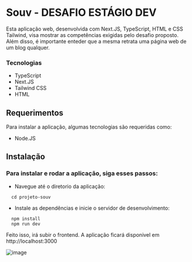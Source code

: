 # Souv - DESAFIO ESTÁGIO DEV

Esta aplicação web, desenvolvida com Next.JS, TypeScript, HTML e CSS Tailwind, visa mostrar as competências exigidas pelo desafio proposto. Além disso, é importante enteder que a mesma retrata uma página web de um blog qualquer.

### Tecnologias

- TypeScript
- Next.JS
- Tailwind CSS
- HTML

## Requerimentos

Para instalar a aplicação, algumas tecnologias são requeridas como:

- Node.JS

## Instalação

### Para instalar e rodar a aplicação, siga esses passos:

- Navegue até o diretorio da aplicação:


```shel
  cd projeto-souv
```


- Instale as dependências e inicie o servidor de desenvolvimento:
  
```shel
  npm install
  npm run dev
```

Feito isso, irá subir o frontend. A aplicação ficará disponivel em  http://localhost:3000

![image](https://github.com/user-attachments/assets/650acc9a-ae22-4f6f-8f9f-5eba218c25fb)
